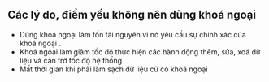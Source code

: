 ## Các lý do, điểm yếu không nên dùng khoá ngoại ##
  - Dùng khoá ngoại làm tốn tài nguyên vì nó yêu cầu sự chính xác của khoá ngoại .  
  - Khoá ngoại làm giảm tốc độ thực hiện các hành động thêm, sửa, xoá dữ liệu và cản trở tốc độ hệ thống
  - Mất thời gian khi phải làm sạch dữ liệu cũ có khoá ngoại
